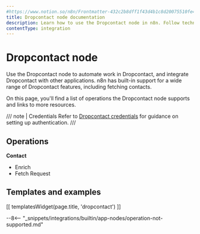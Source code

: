 ```yaml
---
#https://www.notion.so/n8n/Frontmatter-432c2b8dff1f43d4b1c8d20075510fe4
title: Dropcontact node documentation
description: Learn how to use the Dropcontact node in n8n. Follow technical documentation to integrate Dropcontact node into your workflows.
contentType: integration
---
```


# Dropcontact node

Use the Dropcontact node to automate work in Dropcontact, and integrate Dropcontact with other applications. n8n has built-in support for a wide range of Dropcontact features, including  fetching contacts. 

On this page, you'll find a list of operations the Dropcontact node supports and links to more resources.

/// note | Credentials
Refer to [Dropcontact credentials](/integrations/builtin/credentials/dropcontact/) for guidance on setting up authentication. 
///

## Operations

**Contact**
- Enrich
- Fetch Request

## Templates and examples

<!-- see https://www.notion.so/n8n/Pull-in-templates-for-the-integrations-pages-37c716837b804d30a33b47475f6e3780 -->
[[ templatesWidget(page.title, 'dropcontact') ]]

--8<-- "_snippets/integrations/builtin/app-nodes/operation-not-supported.md"


